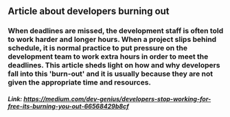 ## Article about developers burning out

### When deadlines are missed, the development staff is often told to work harder and longer hours. When a project slips behind schedule, it is normal practice to put pressure on the development team to work extra hours in order to meet the deadlines. This article sheds light on how and why developers fall into this 'burn-out' and it is usually because they are not given the appropriate time and resources. 

##### Link: https://medium.com/dev-genius/developers-stop-working-for-free-its-burning-you-out-66568429b8cf

